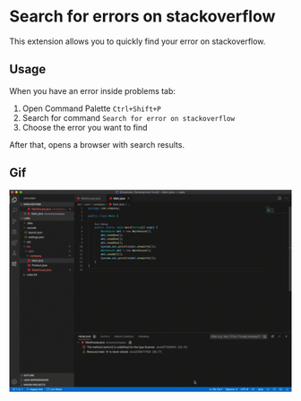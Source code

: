 # Search for errors on stackoverflow 
This extension allows you to quickly find your error on stackoverflow.
## Usage
When you have an error inside problems tab:
1. Open Command Palette `Ctrl+Shift+P`
2. Search for command `Search for error on stackoverflow`
3. Choose the error you want to find

After that, opens a browser with search results.
## Gif
![](https://github.com/kinoooshnik/vs_plugin_search_for_errors_on_stackoverflow/blob/develop/img/demo.gif)